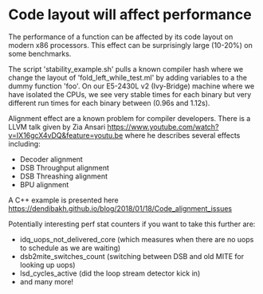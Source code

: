 # Code layout will affect performance

The performance of a function can be affected by its code layout on modern x86 processors. This effect can be surprisingly large (10-20%) on some benchmarks.

The script 'stability_example.sh' pulls a known compiler hash where we change the layout of 'fold_left_while_test.ml' by adding variables to a the dummy function 'foo'. On our E5-2430L v2 (Ivy-Bridge) machine where we have isolated the CPUs, we see very stable times for each binary but very different run times for each binary between (0.96s and 1.12s). 

Alignment effect are a known problem for compiler developers. There is a LLVM talk given by Zia Ansari https://www.youtube.com/watch?v=IX16gcX4vDQ&feature=youtu.be where he describes several effects including:
 - Decoder alignment
 - DSB Throughput alignment
 - DSB Threashing alignment
 - BPU alignment

A C++ example is presented here https://dendibakh.github.io/blog/2018/01/18/Code_alignment_issues

Potentially interesting perf stat counters if you want to take this further are:
 - idq_uops_not_delivered_core (which measures when there are no uops to schedule as we are waiting)
 - dsb2mite_switches_count (switching between DSB and old MITE for looking up uops)
 - lsd_cycles_active (did the loop stream detector kick in)
 - and many more!
